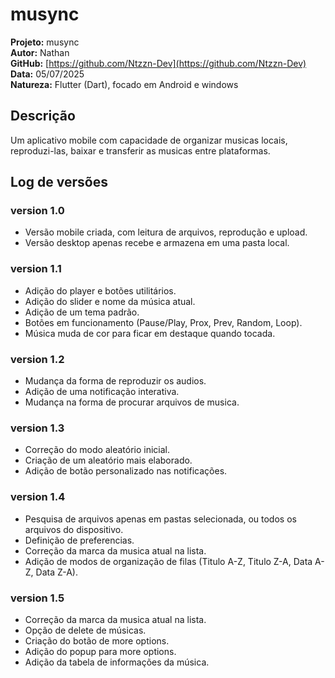 # musync

**Projeto:** musync  
**Autor:** Nathan  
**GitHub:** [https://github.com/Ntzzn-Dev](https://github.com/Ntzzn-Dev)  
**Data:** 05/07/2025  
**Natureza:** Flutter (Dart), focado em Android e windows  

## Descrição  

Um aplicativo mobile com capacidade de organizar musicas locais, reproduzi-las, baixar e transferir as musicas entre plataformas.   

## Log de versões  

### version 1.0  
- Versão mobile criada, com leitura de arquivos, reprodução e upload.  
- Versão desktop apenas recebe e armazena em uma pasta local.  

### version 1.1  
- Adição do player e botões utilitários.  
- Adição do slider e nome da música atual.  
- Adição de um tema padrão.  
- Botões em funcionamento (Pause/Play, Prox, Prev, Random, Loop).  
- Música muda de cor para ficar em destaque quando tocada.  

### version 1.2  
- Mudança da forma de reproduzir os audios.  
- Adição de uma notificação interativa.  
- Mudança na forma de procurar arquivos de musica.  

### version 1.3  
- Correção do modo aleatório inicial.  
- Criação de um aleatório mais elaborado.  
- Adição de botão personalizado nas notificações.  

### version 1.4  
- Pesquisa de arquivos apenas em pastas selecionada, ou todos os arquivos do dispositivo.  
- Definição de preferencias.  
- Correção da marca da musica atual na lista.  
- Adição de modos de organização de filas (Titulo A-Z, Titulo Z-A, Data A-Z, Data Z-A).  

### version 1.5  
- Correção da marca da musica atual na lista.  
- Opção de delete de músicas.  
- Criação do botão de more options.  
- Adição do popup para more options.  
- Adição da tabela de informações da música.  